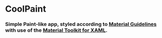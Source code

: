 # CoolPaint

### Simple Paint-like app, styled according to [Material Guidelines](material.io/guidelines) with use of the [Material Toolkit for XAML](https://github.com/ButchersBoy/MaterialDesignInXamlToolkit/).
